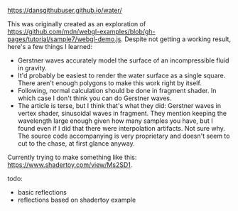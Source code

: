 https://dansgithubuser.github.io/water/

This was originally created as an exploration of https://github.com/mdn/webgl-examples/blob/gh-pages/tutorial/sample7/webgl-demo.js. Despite not getting a working result, here's a few things I learned:
- Gerstner waves accurately model the surface of an incompressible fluid in gravity.
- It'd probably be easiest to render the water surface as a single square. There aren't enough polygons to make this work right by itself.
- Following, normal calculation should be done in fragment shader. In which case I don't think you can do Gerstner waves.
- The article is terse, but I think that's what they did: Gerstner waves in vertex shader, sinusoidal waves in fragment. They mention keeping the wavelength large enough given how many samples you have, but I found even if I did that there were interpolation artifacts. Not sure why. The source code accompanying is very proprietary and doesn't seem to cut to the chase, at first glance anyway.

Currently trying to make something like this: https://www.shadertoy.com/view/Ms2SD1.

todo:
- basic reflections
- reflections based on shadertoy example
